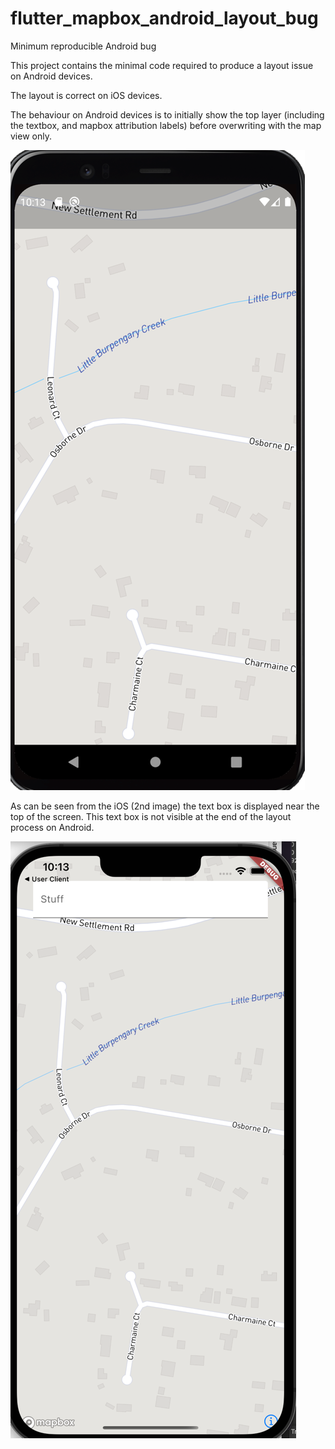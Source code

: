 # flutter_mapbox_android_layout_bug

Minimum reproducible Android bug

This project contains the minimal code required to produce a layout issue on Android devices.

The layout is correct on iOS devices.

The behaviour on Android devices is to initially show the top layer (including the textbox, and mapbox attribution labels) before overwriting with the map view only.

![Android View](img.png)

As can be seen from the iOS (2nd image) the text box is displayed near the top of the screen.  This text box is not visible at the end of the layout process on Android.

![iOS View](img_1.png)

